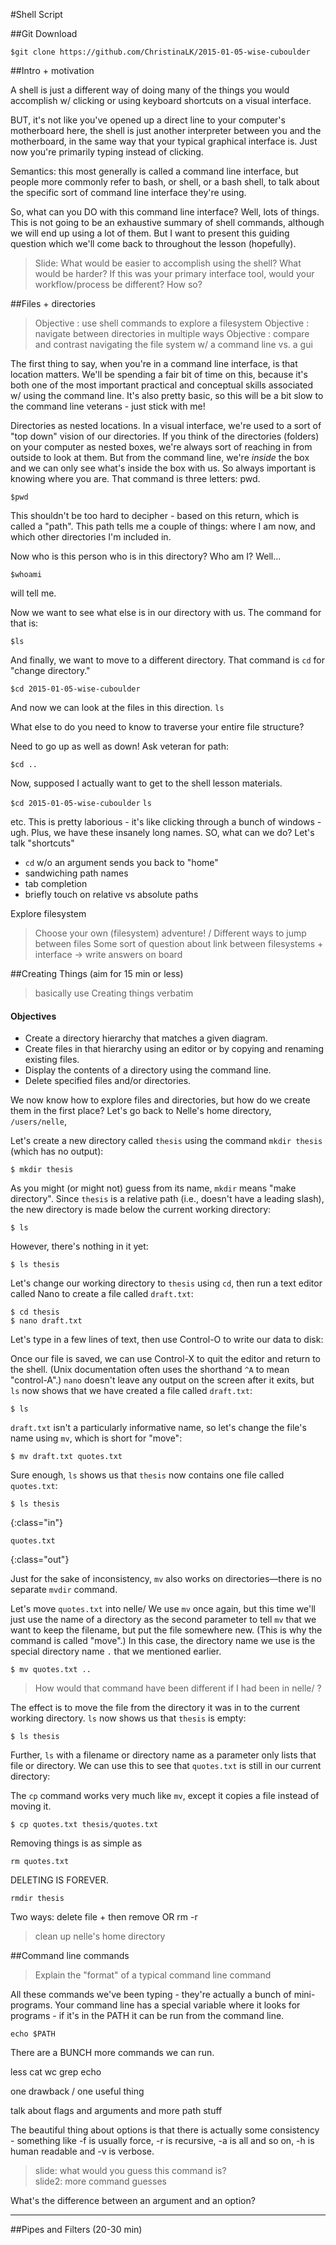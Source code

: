 #Shell Script

##Git Download
~~~
$git clone https://github.com/ChristinaLK/2015-01-05-wise-cuboulder
~~~

##Intro + motivation

A shell is just a different way of doing many of the things you would accomplish w/ clicking or using keyboard shortcuts on a visual interface.  

BUT, it's not like you've opened up a direct line to your computer's motherboard here, the shell is just another interpreter between you and the motherboard, in the same way that your typical graphical interface is.  Just now you're primarily typing instead of clicking.  

Semantics: this most generally is called a command line interface, but people more commonly refer to bash, or shell, or a bash shell, to talk about the specific sort of command line interface they're using.  

So, what can you DO with this command line interface?  Well, lots of things.  This is not going to be an exhaustive summary of shell commands, although we will end up using a lot of them.  But I want to present this guiding question which we'll come back to throughout the lesson (hopefully).  

> Slide: What would be easier to accomplish using the shell?  What would be harder?  If this was your primary interface tool, would your workflow/process be different?  How so?  

##Files + directories

> Objective : use shell commands to explore a filesystem
> Objective : navigate between directories in multiple ways
> Objective : compare and contrast navigating the file system w/ a command line vs. a gui

The first thing to say, when you're in a command line interface, is that location matters.  We'll be spending a fair bit of time on this, because it's both one of the most important practical and conceptual skills associated w/ using the command line.  It's also pretty basic, so this will be a bit slow to the command line veterans - just stick with me!  

Directories as nested locations.  In a visual interface, we're used to a sort of "top down" vision of our directories.  If you think of the directories (folders) on your computer as nested boxes, we're always sort of reaching in from outside to look at them.  But from the command line, we're *inside* the box and we can only see what's inside the box with us.  So always important is knowing where you are.  That command is three letters: pwd.  

`$pwd`

This shouldn't be too hard to decipher - based on this return, which is called a "path".  This path tells me a couple of things: where I am now, and which other directories I'm included in.  

Now who is this person who is in this directory?  Who am I? Well...

`$whoami`

will tell me.  

Now we want to see what else is in our directory with us.  The command for that is: 

`$ls`

And finally, we want to move to a different directory.  That command is `cd` for "change directory."  

~~~
$cd 2015-01-05-wise-cuboulder
~~~

And now we can look at the files in this direction. `ls`

What else to do you need to know to traverse your entire file structure?  

Need to go up as well as down!  Ask veteran for path: 

`$cd ..`

Now, supposed I actually want to get to the shell lesson materials.  

`$cd 2015-01-05-wise-cuboulder`
`ls`

etc.  This is pretty laborious - it's like clicking through a bunch of windows - ugh.  Plus, we have these insanely long names.  SO, what can we do?  Let's talk "shortcuts"

* `cd` w/o an argument sends you back to "home"
* sandwiching path names
* tab completion
* briefly touch on relative vs absolute paths

Explore filesystem

> Choose your own (filesystem) adventure! / Different ways to jump between files
> Some sort of question about link between filesystems + interface -> write answers on board

##Creating Things (aim for 15 min or less)

> basically use Creating things verbatim

#### Objectives
*   Create a directory hierarchy that matches a given diagram.
*   Create files in that hierarchy using an editor or by copying and renaming existing files.
*   Display the contents of a directory using the command line.
*   Delete specified files and/or directories.


We now know how to explore files and directories,
but how do we create them in the first place?
Let's go back to Nelle's home directory,
`/users/nelle`,

Let's create a new directory called `thesis` using the command `mkdir thesis`
(which has no output):

~~~
$ mkdir thesis
~~~

As you might (or might not) guess from its name,
`mkdir` means "make directory".
Since `thesis` is a relative path
(i.e., doesn't have a leading slash),
the new directory is made below the current working directory:

~~~
$ ls
~~~

However, there's nothing in it yet:

~~~
$ ls thesis
~~~

Let's change our working directory to `thesis` using `cd`,
then run a text editor called Nano to create a file called `draft.txt`:

~~~
$ cd thesis
$ nano draft.txt
~~~

Let's type in a few lines of text,
then use Control-O to write our data to disk:

Once our file is saved,
we can use Control-X to quit the editor and return to the shell.
(Unix documentation often uses the shorthand `^A` to mean "control-A".)
`nano` doesn't leave any output on the screen after it exits,
but `ls` now shows that we have created a file called `draft.txt`:

~~~
$ ls
~~~

`draft.txt` isn't a particularly informative name,
so let's change the file's name using `mv`,
which is short for "move":

~~~
$ mv draft.txt quotes.txt
~~~

Sure enough,
`ls` shows us that `thesis` now contains one file called `quotes.txt`:

~~~
$ ls thesis
~~~
{:class="in"}
~~~
quotes.txt
~~~
{:class="out"}

Just for the sake of inconsistency,
`mv` also works on directories&mdash;there is no separate `mvdir` command.

Let's move `quotes.txt` into nelle/
We use `mv` once again,
but this time we'll just use the name of a directory as the second parameter
to tell `mv` that we want to keep the filename,
but put the file somewhere new.
(This is why the command is called "move".)
In this case,
the directory name we use is the special directory name `.` that we mentioned earlier.

~~~
$ mv quotes.txt ..
~~~

> How would that command have been different if I had been in nelle/ ?

The effect is to move the file from the directory it was in to the current working directory.
`ls` now shows us that `thesis` is empty:

~~~
$ ls thesis
~~~

Further,
`ls` with a filename or directory name as a parameter only lists that file or directory.
We can use this to see that `quotes.txt` is still in our current directory:

The `cp` command works very much like `mv`,
except it copies a file instead of moving it.

~~~
$ cp quotes.txt thesis/quotes.txt
~~~

Removing things is as simple as

~~~
rm quotes.txt
~~~

DELETING IS FOREVER.  

~~~
rmdir thesis
~~~

Two ways: delete file + then remove OR rm -r

> clean up nelle's home directory

##Command line commands

> Explain the "format" of a typical command line command

All these commands we've been typing - they're actually a bunch of mini-programs.  Your command line has a special variable where it looks for programs - if it's in the PATH it can be run from the command line.  

`echo $PATH`

There are a BUNCH more commands we can run.  

less
cat
wc
grep
echo

one drawback / one useful thing

talk about flags and arguments and more path stuff

The beautiful thing about options is that there is actually some consistency - something like -f is usually force, -r is recursive, -a is all and so on, -h is human readable and -v is verbose.

> slide: what would you guess this command is?  
> slide2: more command guesses

What's the difference between an argument and an option?  

--------------



##Pipes and Filters (20-30 min)
